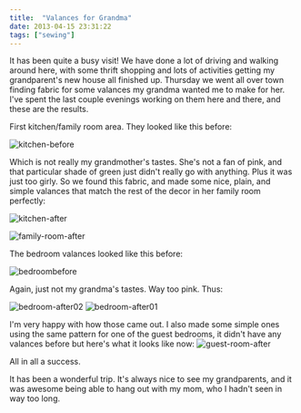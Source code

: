 ```yaml
---
title:  "Valances for Grandma"
date: 2013-04-15 23:31:22
tags: ["sewing"]
---
```

It has been quite a busy visit! We have done a lot of driving and walking around here, with some thrift shopping and lots of activities getting my grandparent's new house all finished up. Thursday we went all over town finding fabric for some valances my grandma wanted me to make for her. I've spent the last couple evenings working on them here and there, and these are the results.

First kitchen/family room area. They looked like this before:

![kitchen-before](/uploads/2013/04/kitchen-before.jpg)

Which is not really my grandmother's tastes. She's not a fan of pink, and that particular shade of green just didn't really go with anything. Plus it was just too girly. So we found this fabric, and made some nice, plain, and simple valances that match the rest of the decor in her family room perfectly:

![kitchen-after](/uploads/2013/04/kitchen-after.jpg)

![family-room-after](/uploads/2013/04/family-room-after.jpg)

The bedroom valances looked like this before:

![bedroombefore](/uploads/2013/04/bedroombefore.jpg)

Again, just not my grandma's tastes. Way too pink. Thus:

![bedroom-after02](/uploads/2013/04/bedroom-after02.jpg)
![bedroom-after01](/uploads/2013/04/bedroom-after01.jpg)

I'm very happy with how those came out. I also made some simple ones using the same pattern for one of the guest bedrooms, it didn't have any valances before but here's what it looks like now:
![guest-room-after](/uploads/2013/04/guest-room-after.jpg)

All in all a success.

It has been a wonderful trip. It's always nice to see my grandparents, and it was awesome being able to hang out with my mom, who I hadn't seen in way too long.
